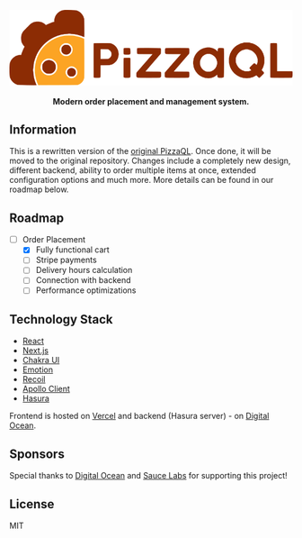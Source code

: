 <p align="center">
	<img src="public/images/pizzaql.svg" alt="Logo"/>
	<br/>
	<br/>
	<b>Modern order placement and management system.</b>
</div>

## Information

This is a rewritten version of the [original PizzaQL](https://github.com/pizzaql/pizzaql/). Once done, it will be moved to the original repository. Changes include a completely new design, different backend, ability to order multiple items at once, extended configuration options and much more. More details can be found in our roadmap below.

## Roadmap

- [ ] Order Placement
  - [x] Fully functional cart
  - [ ] Stripe payments
  - [ ] Delivery hours calculation
  - [ ] Connection with backend
  - [ ] Performance optimizations

## Technology Stack

- [React](https://reactjs.org/)
- [Next.js](https://nextjs.org/)
- [Chakra UI](https://next.chakra-ui.com/)
- [Emotion](https://emotion.sh/)
- [Recoil](https://recoiljs.org/)
- [Apollo Client](https://www.apollographql.com/docs/react/)
- [Hasura](https://hasura.io/)

Frontend is hosted on [Vercel](https://vercel.com/) and backend (Hasura server) - on [Digital Ocean](https://www.digitalocean.com/).

## Sponsors

Special thanks to [Digital Ocean](https://www.digitalocean.com/) and [Sauce Labs](https://saucelabs.com/) for supporting this project!

## License

MIT
